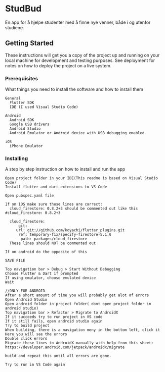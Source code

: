 # StudBud

En app for å hjelpe studenter med å finne nye venner, både i og utenfor studiene.

## Getting Started

These instructions will get you a copy of the project up and running on your local machine for development and testing purposes. See deployment for notes on how to deploy the project on a live system.

### Prerequisites

What things you need to install the software and how to install them

```
General
  Flutter SDK
  IDE (I used Visual Studio Code)

Android
  Android SDK
  Google USB drivers
  Android Studio
  Android Emulator or Android device with USB debugging enabled

iOS
  iPhone Emulator
```

### Installing

A step by step instruction on how to install and run the app

```
Open project folder in your IDE(This readme is based on Visual Studio Code)
Install flutter and dart extensions to VS Code

Open pubspec.yaml file

If on iOS make sure these lines are correct:
  cloud_firestore: 0.8.2+3 should be commented out like this #cloud_firestore: 0.8.2+3

  cloud_firestore:
      git:
     url: git://github.com/koyachi/flutter_plugins.git
      ref: temporary-fix/specify-firestore-5.1.0
       path: packages/cloud_firestore
  These lines should NOT be commented out
  
If on android do the opposite of this

SAVE FILE

Top navigation bar > Debug > Start Without Debugging
Choose Flutter & Dart if prompted
If using emulator, choose emulated device
Wait

//ONLY FOR ANDROID
After a short amount of time you will probably get alot of errors
Open Android Studio
Open android folder in project folder( dont open project folder in android studio)
Top navigation bar > Refactor > Migrate to AndroidX
If it succeeds try to run project in VS code
If it still fails, open android studio again
Try to build project
When building, there is a navigation meny in the bottom left, click it
Here you will see the errors
Double click errors
Migrate these lines to AndroidX manually with help from this sheet:
https://developer.android.com/jetpack/androidx/migrate

build and repeat this until all errors are gone.

Try to run in VS Code again
```
